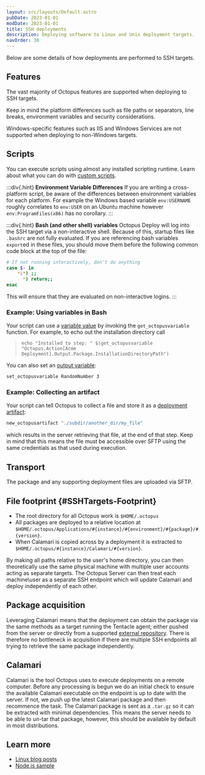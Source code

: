 ```yaml
---
layout: src/layouts/Default.astro
pubDate: 2023-01-01
modDate: 2023-01-01
title: SSH deployments
description: Deploying software to Linux and Unix deployment targets.
navOrder: 30
---
```


Below are some details of how deployments are performed to SSH targets.

## Features

The vast majority of Octopus features are supported when deploying to SSH targets.

Keep in mind the platform differences such as file paths or separators, line breaks, environment variables and security considerations.

Windows-specific features such as IIS and Windows Services are not supported when deploying to non-Windows targets.

## Scripts

You can execute scripts using almost any installed scripting runtime. Learn about what you can do with [custom scripts](/docs/deployments/custom-scripts).

:::div{.hint}
**Environment Variable Differences**
If you are writing a cross-platform script, be aware of the differences between environment variables for each platform. For example the Windows based variable `env:USERNAME` roughly correlates to `env:USER` on an Ubuntu machine however `env:ProgramFiles(x86)` has no corollary.
:::

:::div{.hint}
**Bash (and other shell) variables**
Octopus Deploy will log into the SSH target via a non-interactive shell. Because of this, startup files like `.bashrc` are not fully evaluated. If you are referencing bash variables `export`ed in these files, you should move them before the following common code block at the top of the file:

```bash
# If not running interactively, don't do anything
case $- in
    *i*) ;;
      *) return;;
esac
```

This will ensure that they are evaluated on non-interactive logins.
:::

### Example: Using variables in Bash

Your script can use a [variable value](/docs/projects/variables) by invoking the `get_octopusvariable` function. For example, to echo out the installation directory call

> `echo "Installed to step: " $(get_octopusvariable "Octopus.Action[Acme Deployment].Output.Package.InstallationDirectoryPath")`

You can also set an [output variable](/docs/projects/variables/output-variables):

```bash
set_octopusvariable RandomNumber 3
```

### Example: Collecting an artifact

Your script can tell Octopus to collect a file and store it as a [deployment artifact](/docs/projects/deployment-process/artifacts):

```bash
new_octopusartifact "./subdir/another_dir/my_file"
```

which results in the server retrieving that file, at the end of that step. Keep in mind that this means the file must be accessible over SFTP using the same credentials as that used during execution.

## Transport

The package and any supporting deployment files are uploaded via SFTP.

## File footprint {#SSHTargets-Footprint}

- The root directory for all Octopus work is `$HOME/.octopus`
- All packages are deployed to a relative location at `$HOME/.octopus/Applications/#{instance}/#{environment}/#{package}/#{version}`.
- When Calamari is copied across by a deployment it is extracted to `$HOME/.octopus/#{instance}/Calamari/#{version}`.

By making all paths relative to the user's home directory, you can then theoretically use the same physical machine with multiple user accounts acting as separate targets. The Octopus Server can then treat each machine\user as a separate SSH endpoint which will update Calamari and deploy independently of each other.

## Package acquisition

Leveraging Calamari means that the deployment can obtain the package via the same methods as a target running the Tentacle agent; either pushed from the server or directly from a supported [external repository](/docs/packaging-applications/package-repositories). There is therefore no bottleneck in acquisition if there are multiple SSH endpoints all trying to retrieve the same package independently.

## Calamari

Calamari is the tool Octopus uses to execute deployments on a remote computer. Before any processing is begun we do an initial check to ensure the available Calamari executable on the endpoint is up to date with the server. If not, we push up the latest Calamari package and then recommence the task. The Calamari package is sent as a `.tar.gz` so it can be extracted with minimal dependencies. This means the server needs to be able to un-tar that package, however, this should be available by default in most distributions.

## Learn more

- [Linux blog posts](https://octopus.com/blog/tag/linux)
- [Node.js sample](/docs/deployments/node-js/node-on-linux)
